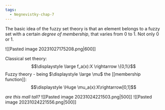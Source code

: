 ```yaml
---
tags:
  - Negnevistky-chap-7
---
```

The basic idea of the fuzzy set theory is that an element belongs to a fuzzy set with a certain *degree of membership*, that varies from 0 to 1. Not only 0 or 1.

![[Pasted image 20231027175208.png|600]]

Classical set theory:
$$\displaystyle \large f_a(x):X \rightarrow \{0,1\}$$
Fuzzy theory - being $\displaystyle \large \mu$ the [[membership function]]:
$$\displaystyle \Huge \mu_a(x):X\rightarrow[0,1]$$

*are this mall tall?*
![[Pasted image 20231024221503.png|500]]
![[Pasted image 20231024221556.png|500]]
